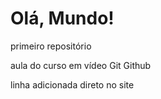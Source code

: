 # Olá, Mundo!
 primeiro repositório

 aula do curso em vídeo Git Github
 
linha adicionada direto no site
